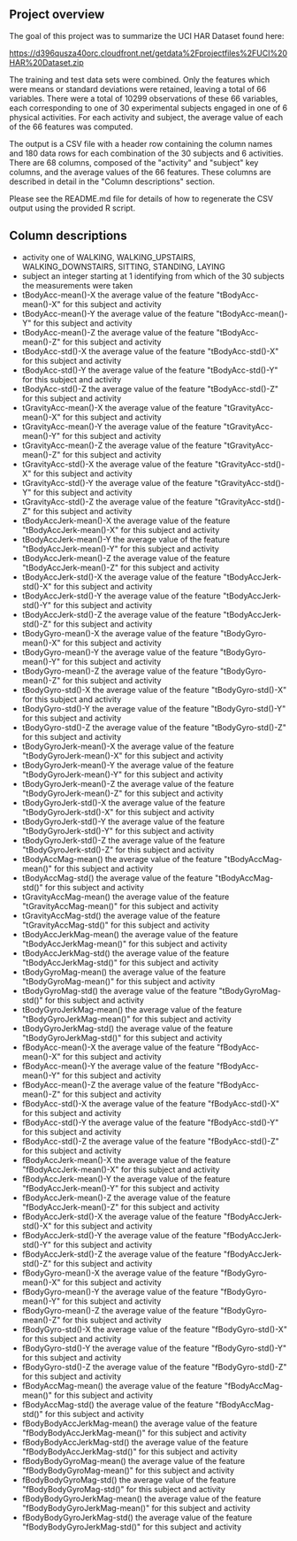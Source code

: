 ## Project overview

The goal of this project was to summarize the UCI HAR Dataset found here:

https://d396qusza40orc.cloudfront.net/getdata%2Fprojectfiles%2FUCI%20HAR%20Dataset.zip

The training and test data sets were combined.  Only the features
which were means or standard deviations were retained, leaving a total
of 66 variables.  There were a total of 10299 observations of these 66
variables, each corresponding to one of 30 experimental subjects engaged
in one of 6 physical activities.  For each activity and subject, the
average value of each of the 66 features was computed.

The output is a CSV file with a header row containing the column names and
180 data rows for each combination of the 30 subjects and 6 activities.
There are 68 columns, composed of the "activity" and "subject" key
columns, and the average values of the 66 features.  These columns are
described in detail in the "Column descriptions" section.

Please see the README.md file for details of how to regenerate the CSV
output using the provided R script.

## Column descriptions

* activity one of WALKING, WALKING_UPSTAIRS, WALKING_DOWNSTAIRS, SITTING, STANDING, LAYING
* subject an integer starting at 1 identifying from which of the 30 subjects the measurements were taken
* tBodyAcc-mean()-X the average value of the feature "tBodyAcc-mean()-X" for this subject and activity
* tBodyAcc-mean()-Y the average value of the feature "tBodyAcc-mean()-Y" for this subject and activity
* tBodyAcc-mean()-Z the average value of the feature "tBodyAcc-mean()-Z" for this subject and activity
* tBodyAcc-std()-X the average value of the feature "tBodyAcc-std()-X" for this subject and activity
* tBodyAcc-std()-Y the average value of the feature "tBodyAcc-std()-Y" for this subject and activity
* tBodyAcc-std()-Z the average value of the feature "tBodyAcc-std()-Z" for this subject and activity
* tGravityAcc-mean()-X the average value of the feature "tGravityAcc-mean()-X" for this subject and activity
* tGravityAcc-mean()-Y the average value of the feature "tGravityAcc-mean()-Y" for this subject and activity
* tGravityAcc-mean()-Z the average value of the feature "tGravityAcc-mean()-Z" for this subject and activity
* tGravityAcc-std()-X the average value of the feature "tGravityAcc-std()-X" for this subject and activity
* tGravityAcc-std()-Y the average value of the feature "tGravityAcc-std()-Y" for this subject and activity
* tGravityAcc-std()-Z the average value of the feature "tGravityAcc-std()-Z" for this subject and activity
* tBodyAccJerk-mean()-X the average value of the feature "tBodyAccJerk-mean()-X" for this subject and activity
* tBodyAccJerk-mean()-Y the average value of the feature "tBodyAccJerk-mean()-Y" for this subject and activity
* tBodyAccJerk-mean()-Z the average value of the feature "tBodyAccJerk-mean()-Z" for this subject and activity
* tBodyAccJerk-std()-X the average value of the feature "tBodyAccJerk-std()-X" for this subject and activity
* tBodyAccJerk-std()-Y the average value of the feature "tBodyAccJerk-std()-Y" for this subject and activity
* tBodyAccJerk-std()-Z the average value of the feature "tBodyAccJerk-std()-Z" for this subject and activity
* tBodyGyro-mean()-X the average value of the feature "tBodyGyro-mean()-X" for this subject and activity
* tBodyGyro-mean()-Y the average value of the feature "tBodyGyro-mean()-Y" for this subject and activity
* tBodyGyro-mean()-Z the average value of the feature "tBodyGyro-mean()-Z" for this subject and activity
* tBodyGyro-std()-X the average value of the feature "tBodyGyro-std()-X" for this subject and activity
* tBodyGyro-std()-Y the average value of the feature "tBodyGyro-std()-Y" for this subject and activity
* tBodyGyro-std()-Z the average value of the feature "tBodyGyro-std()-Z" for this subject and activity
* tBodyGyroJerk-mean()-X the average value of the feature "tBodyGyroJerk-mean()-X" for this subject and activity
* tBodyGyroJerk-mean()-Y the average value of the feature "tBodyGyroJerk-mean()-Y" for this subject and activity
* tBodyGyroJerk-mean()-Z the average value of the feature "tBodyGyroJerk-mean()-Z" for this subject and activity
* tBodyGyroJerk-std()-X the average value of the feature "tBodyGyroJerk-std()-X" for this subject and activity
* tBodyGyroJerk-std()-Y the average value of the feature "tBodyGyroJerk-std()-Y" for this subject and activity
* tBodyGyroJerk-std()-Z the average value of the feature "tBodyGyroJerk-std()-Z" for this subject and activity
* tBodyAccMag-mean() the average value of the feature "tBodyAccMag-mean()" for this subject and activity
* tBodyAccMag-std() the average value of the feature "tBodyAccMag-std()" for this subject and activity
* tGravityAccMag-mean() the average value of the feature "tGravityAccMag-mean()" for this subject and activity
* tGravityAccMag-std() the average value of the feature "tGravityAccMag-std()" for this subject and activity
* tBodyAccJerkMag-mean() the average value of the feature "tBodyAccJerkMag-mean()" for this subject and activity
* tBodyAccJerkMag-std() the average value of the feature "tBodyAccJerkMag-std()" for this subject and activity
* tBodyGyroMag-mean() the average value of the feature "tBodyGyroMag-mean()" for this subject and activity
* tBodyGyroMag-std() the average value of the feature "tBodyGyroMag-std()" for this subject and activity
* tBodyGyroJerkMag-mean() the average value of the feature "tBodyGyroJerkMag-mean()" for this subject and activity
* tBodyGyroJerkMag-std() the average value of the feature "tBodyGyroJerkMag-std()" for this subject and activity
* fBodyAcc-mean()-X the average value of the feature "fBodyAcc-mean()-X" for this subject and activity
* fBodyAcc-mean()-Y the average value of the feature "fBodyAcc-mean()-Y" for this subject and activity
* fBodyAcc-mean()-Z the average value of the feature "fBodyAcc-mean()-Z" for this subject and activity
* fBodyAcc-std()-X the average value of the feature "fBodyAcc-std()-X" for this subject and activity
* fBodyAcc-std()-Y the average value of the feature "fBodyAcc-std()-Y" for this subject and activity
* fBodyAcc-std()-Z the average value of the feature "fBodyAcc-std()-Z" for this subject and activity
* fBodyAccJerk-mean()-X the average value of the feature "fBodyAccJerk-mean()-X" for this subject and activity
* fBodyAccJerk-mean()-Y the average value of the feature "fBodyAccJerk-mean()-Y" for this subject and activity
* fBodyAccJerk-mean()-Z the average value of the feature "fBodyAccJerk-mean()-Z" for this subject and activity
* fBodyAccJerk-std()-X the average value of the feature "fBodyAccJerk-std()-X" for this subject and activity
* fBodyAccJerk-std()-Y the average value of the feature "fBodyAccJerk-std()-Y" for this subject and activity
* fBodyAccJerk-std()-Z the average value of the feature "fBodyAccJerk-std()-Z" for this subject and activity
* fBodyGyro-mean()-X the average value of the feature "fBodyGyro-mean()-X" for this subject and activity
* fBodyGyro-mean()-Y the average value of the feature "fBodyGyro-mean()-Y" for this subject and activity
* fBodyGyro-mean()-Z the average value of the feature "fBodyGyro-mean()-Z" for this subject and activity
* fBodyGyro-std()-X the average value of the feature "fBodyGyro-std()-X" for this subject and activity
* fBodyGyro-std()-Y the average value of the feature "fBodyGyro-std()-Y" for this subject and activity
* fBodyGyro-std()-Z the average value of the feature "fBodyGyro-std()-Z" for this subject and activity
* fBodyAccMag-mean() the average value of the feature "fBodyAccMag-mean()" for this subject and activity
* fBodyAccMag-std() the average value of the feature "fBodyAccMag-std()" for this subject and activity
* fBodyBodyAccJerkMag-mean() the average value of the feature "fBodyBodyAccJerkMag-mean()" for this subject and activity
* fBodyBodyAccJerkMag-std() the average value of the feature "fBodyBodyAccJerkMag-std()" for this subject and activity
* fBodyBodyGyroMag-mean() the average value of the feature "fBodyBodyGyroMag-mean()" for this subject and activity
* fBodyBodyGyroMag-std() the average value of the feature "fBodyBodyGyroMag-std()" for this subject and activity
* fBodyBodyGyroJerkMag-mean() the average value of the feature "fBodyBodyGyroJerkMag-mean()" for this subject and activity
* fBodyBodyGyroJerkMag-std() the average value of the feature "fBodyBodyGyroJerkMag-std()" for this subject and activity

